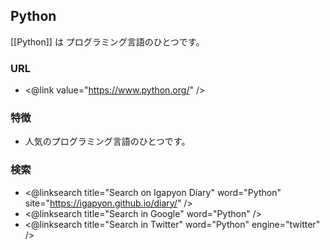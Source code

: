 ## Python

[[Python]] は プログラミング言語のひとつです。

### URL

* <@link value="https://www.python.org/" />

### 特徴

* 人気のプログラミング言語のひとつです。

### 検索

* <@linksearch title="Search on Igapyon Diary" word="Python" site="https://igapyon.github.io/diary/" />
* <@linksearch title="Search in Google" word="Python" />
* <@linksearch title="Search in Twitter" word="Python" engine="twitter" />

